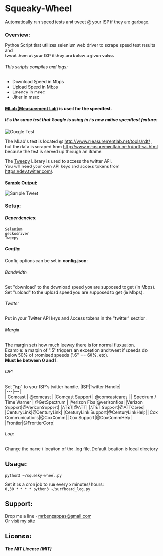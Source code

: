 # Squeaky-Wheel  
Automatically run speed tests and tweet @ your ISP if they are garbage.  
### Overview:
Python Script that utilizes selenium web driver to scrape speed test results and  
tweet them at your ISP if they are below a given value.  
###### This scripts compiles and logs:  
* Download Speed in Mbps  
* Upload Speed in Mbps  
* Latency in msec  
* Jitter in msec  

#### [MLab (Measurement Lab)](http://www.measurementlab.net/) is used for the speedtest.  
##### It's the same test that Google is using in its new native speedtest feature:  

![Google Test](https://s24.postimg.org/vdhuc51p1/image.png)  

The MLab's test is located @ http://www.measurementlab.net/tools/ndt/ ,  
but the data is scraped from http://www.measurementlab.net/p/ndt-ws.html  
because the test is served up through an iframe.  

The [Tweepy](http://www.tweepy.org/) Library is used to access the twitter API.  
You will need your own API keys and access tokens from https://dev.twitter.com/.   

#### Sample Output:   
![Sample Tweet](https://s23.postimg.org/hv52aukjv/image.png)  

### Setup:  
##### Dependencies:  
`Selenium`  
`geckodriver`  
`Tweepy`  

##### Config:  
Config options can be set in **config.json**:  

###### Bandwidth  
Set "download" to the download speed you are supposed to get (in Mbps).
Set "upload" to the upload speed you are supposed to get (in Mbps).  
###### Twitter
Put in your Twitter API keys and Access tokens in the "twitter" section.  
###### Margin  
The margin sets how much leeway there is for normal fluxuation.  
Example: a margin of ".5" triggers an exception and tweet if speeds dip  
below 50% of promised speeds (".6" == 60%, etc).  
**Must be between 0 and 1**.
###### ISP:  
Set "isp" to your ISP's twitter handle.
|ISP|Twitter Handle|  
|---|---|  
| Comcast | @comcast |
|Comcast Support | @comcastcares |
| Spectrum / Time Warner |  @GetSpectrum |
|Verizon Fios|@verizonfios|
|Verizon Support|@VerizonSupport|
|AT&T|@ATT|
|AT&T Support|@ATTCares|
|CenturyLink|@CenturyLink|
|CenturyLink Support|@CenturyLinkHelp|
|Cox Communications|@CoxComm|
|Cox Support|@CoxCommHelp|
|Frontier|@FrontierCorp|  
###### Log:  
Change the name / location of the .log file. Default location is local directory  

## Usage:  
`python3 ~/squeaky-wheel.py`  

Set it as a cron job to run every x minutes/ hours:  
`0,30 * * * * python3 ~/surfboard_log.py`  

## Support:  
Drop me a line - mrbenpappas@gmail.com  
Or visit my [site](http://mrbenpappas.com)  
## License:  
##### The MIT License (MIT)  
